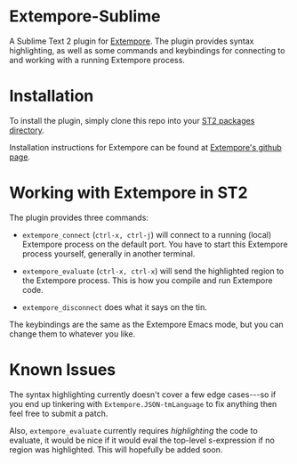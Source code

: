 # Extempore-Sublime

A Sublime Text 2 plugin for
[Extempore](https://github.com/digego/extempore).  The plugin provides
syntax highlighting, as well as some commands and keybindings for
connecting to and working with a running Extempore process.

# Installation

To install the plugin, simply clone this repo into your
[ST2 packages directory](http://docs.sublimetext.info/en/latest/basic_concepts.html#the-packages-directory).

Installation instructions for Extempore can be found at
[Extempore's github page](https://github.com/digego/extempore).

# Working with Extempore in ST2

The plugin provides three commands:

- `extempore_connect` (`ctrl-x, ctrl-j`) will connect to a running
  (local) Extempore process on the default port. You have to start
  this Extempore process yourself, generally in another terminal.

- `extempore_evaluate` (`ctrl-x, ctrl-x`) will send the highlighted
  region to the Extempore process. This is how you compile and run
  Extempore code.

- `extempore_disconnect` does what it says on the tin.

The keybindings are the same as the Extempore Emacs mode, but you can
change them to whatever you like.

# Known Issues

The syntax highlighting currently doesn't cover a few edge cases---so
if you end up tinkering with `Extempore.JSON-tmLanguage` to fix
anything then feel free to submit a patch.

Also, `extempore_evaluate` currently requires *highlighting* the code
to evaluate, it would be nice if it would eval the top-level
s-expression if no region was highlighted.  This will hopefully be
added soon.
